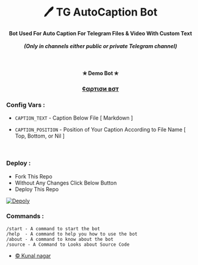 <h1 align='center'>🖊️ TG AutoCaption Bot </h1>


<h4 align='center'>Bot Used For Auto Caption For Telegram Files & Video With Custom Text<br><br><i>(Only in channels either public or private Telegram channel)</i> </h4><br>


<h4 align='center'>✯ Demo Bot ✯<br></h4>
<h3 align='center' ><b><a href="https://telegram.me/CapXBot">¢αρтισи вσт</a></b></h3>


###  Config Vars :

- ```CAPTION_TEXT``` - Caption Below File [ Markdown ]

- ```CAPTION_POSITION``` - Position of Your Caption According to File Name [ Top, Bottom, or Nil ]
<br>

### Deploy :

- Fork This Repo
- Without Any Changes Click Below Button 
- Deploy This Repo

[![Depoly](https://www.herokucdn.com/deploy/button.svg)](https://heroku.com/deploy?template=https://github.com/Movieshouse8/caption-bot)


### Commands :

```
/start - A command to start the bot
/help  - A command to help you how to use the bot
/about - A command to know about the bot
/source - A Command to Looks about Source Code
```


- [© Kunal nagar](https://github.com/kunal_nagar_04)
